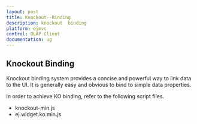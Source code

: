 ```yaml
---
layout: post
title: Knockout--Binding
description: knockout  binding
platform: ejmvc
control: OLAP Client
documentation: ug
---
```


## Knockout  Binding

Knockout binding system provides a concise and powerful way to link data to the UI. It is generally easy and obvious to bind to simple data properties.

In order to achieve KO binding, refer to the following script files.

* knockout-min.js
* ej.widget.ko.min.js



